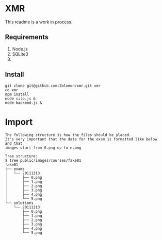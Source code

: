 # XMR

This readme is a work in process.

## Requirements

1. Node.js
2. SQLite3
3.

## Install

```
git clone git@github.com:Zolomon/xmr.git xmr
cd xmr
npm install
node silo.js &
node backend.js &
```

# Import
```
The following structure is how the files should be placed.
It's very important that the date for the exam is formatted like below and that
images start from 0.png up to n.png

Tree structure:
$ tree public/images/courses/fake01
fake01
├── exams
│   └── 20111213
│       ├── 0.png
│       ├── 1.png
│       ├── 2.png
│       ├── 3.png
│       ├── 4.png
│       └── 5.png
└── solutions
    └── 20111213
        ├── 0.png
        ├── 1.png
        ├── 2.png
        ├── 3.png
        ├── 4.png
        └── 5.png
```
